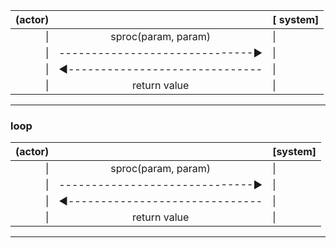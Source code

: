 | (actor) | |[ system] |
|---:|:---:|:---|
| \| |   sproc(param, param)     |\||
| \| |------------------------------►|\||
|\||◀︎------------------------------|\||
|\||      return value         |\||



---
### loop

|(actor)||[system]|
|---:|:---:|:---|
|\||   sproc(param, param)     |\||
|\||------------------------------►|\||
|\||◀︎------------------------------|\||
|\||      return value         |\||
---

